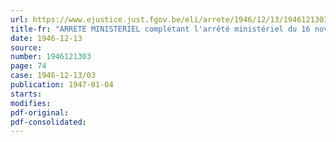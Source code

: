 ```yaml
---
url: https://www.ejustice.just.fgov.be/eli/arrete/1946/12/13/1946121303/justel
title-fr: "ARRETE MINISTERIEL complétant l'arrêté ministériel du 16 novembre 1944, modifié et complété par les arrêtés ministériels des 18 septembre 1945, 17 décembre 1945 et 5 janvier 1946, réglementant la production, la distribution et la consommation du gaz"
date: 1946-12-13
source:
number: 1946121303
page: 74
case: 1946-12-13/03
publication: 1947-01-04
starts:
modifies:
pdf-original:
pdf-consolidated:
---
```


